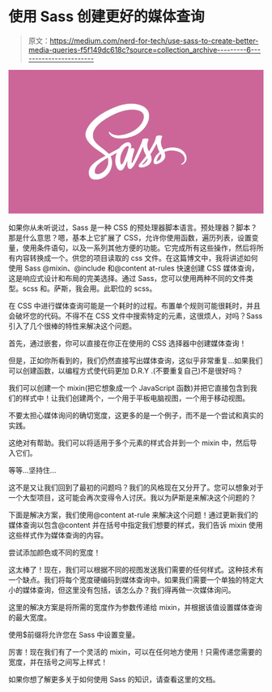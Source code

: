 # 使用 Sass 创建更好的媒体查询

> 原文：<https://medium.com/nerd-for-tech/use-sass-to-create-better-media-queries-f5f149dc618c?source=collection_archive---------6----------------------->

![](img/6235b5d7e4fda0c06cd481a9f6679889.png)

如果你从未听说过，Sass 是一种 CSS 的预处理器脚本语言。预处理器？脚本？那是什么意思？嗯，基本上它扩展了 CSS，允许你使用函数，遍历列表，设置变量，使用条件语句，以及一系列其他方便的功能。它完成所有这些操作，然后将所有内容转换成一个。供您的项目读取的 css 文件。在这篇博文中，我将讲述如何使用 Sass @mixin、@include 和@content at-rules 快速创建 CSS 媒体查询，这是响应式设计和布局的完美选择。通过 Sass，您可以使用两种不同的文件类型。scss 和。萨斯，我会用。此职位的 scss。

在 CSS 中进行媒体查询可能是一个耗时的过程。布置单个规则可能很耗时，并且会破坏您的代码。不得不在 CSS 文件中搜索特定的元素，这很烦人，对吗？Sass 引入了几个很棒的特性来解决这个问题。

首先，通过嵌套，你可以直接在你正在使用的 CSS 选择器中创建媒体查询！

但是，正如你所看到的，我们仍然直接写出媒体查询，这似乎非常重复…如果我们可以创建函数，以编程方式使代码更加 D.R.Y .(不要重复自己)不是很好吗？

我们可以创建一个 mixin(把它想象成一个 JavaScript 函数)并把它直接包含到我们的样式中！让我们创建两个，一个用于平板电脑视图，一个用于移动视图。

不要太担心媒体询问的确切宽度，这更多的是一个例子，而不是一个尝试和真实的实践。

这绝对有帮助。我们可以将适用于多个元素的样式合并到一个 mixin 中，然后导入它们。

等等…坚持住…

这不是又让我们回到了最初的问题吗？我们的风格现在又分开了。您可以想象对于一个大型项目，这可能会再次变得令人讨厌。我以为萨斯是来解决这个问题的？

下面是解决方案，我们使用@content at-rule 来解决这个问题！通过更新我们的媒体查询以包含@content 并在括号中指定我们想要的样式，我们告诉 mixin 使用这些样式作为媒体查询的内容。

尝试添加颜色或不同的宽度！

这太棒了！现在，我们可以根据不同的视图发送我们需要的任何样式。这种技术有一个缺点。我们将每个宽度硬编码到媒体查询中。如果我们需要一个单独的特定大小的媒体查询，但这里没有包括，该怎么办？我们得再做一次媒体询问。

这里的解决方案是将所需的宽度作为参数传递给 mixin，并根据该值设置媒体查询的最大宽度。

使用$前缀将允许您在 Sass 中设置变量。

厉害！现在我们有了一个灵活的 mixin，可以在任何地方使用！只需传递您需要的宽度，并在括号之间写上样式！

如果你想了解更多关于如何使用 Sass 的知识，请查看这里的文档。